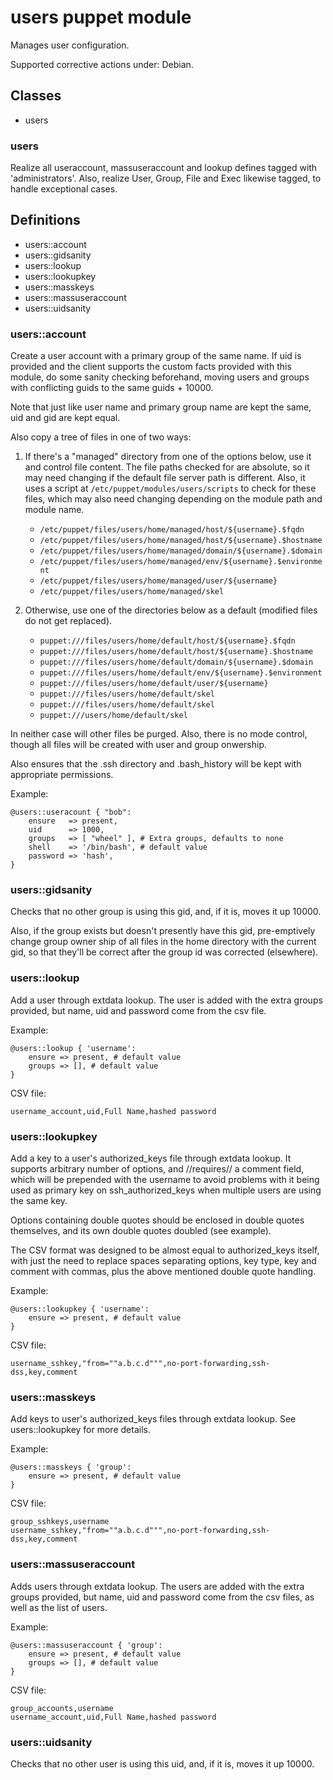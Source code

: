 # users puppet module #

Manages user configuration.

Supported corrective actions under: Debian.

## Classes ##

* users

### users ###

Realize all useraccount, massuseraccount and lookup defines tagged with
'administrators'. Also, realize User, Group, File and Exec likewise
tagged, to handle exceptional cases.

## Definitions ##

* users::account
* users::gidsanity
* users::lookup
* users::lookupkey
* users::masskeys
* users::massuseraccount
* users::uidsanity

### users::account ###

Create a user account with a primary group of the same name. If uid is provided and the
client supports the custom facts provided with this module, do some sanity checking
beforehand, moving users and groups with conflicting guids to the same guids + 10000.

Note that just like user name and primary group name are kept the same, uid and gid
are kept equal.

Also copy a tree of files in one of two ways:

1. If there's a "managed" directory from one of the options below, use it and control
file content. The file paths checked for are absolute, so it may need changing if the
default file server path is different. Also, it uses a script at
`/etc/puppet/modules/users/scripts` to check for these files, which may also need changing
depending on the module path and module name.

    * `/etc/puppet/files/users/home/managed/host/${username}.$fqdn`
    * `/etc/puppet/files/users/home/managed/host/${username}.$hostname`
    * `/etc/puppet/files/users/home/managed/domain/${username}.$domain`
    * `/etc/puppet/files/users/home/managed/env/${username}.$environment`
    * `/etc/puppet/files/users/home/managed/user/${username}`
    * `/etc/puppet/files/users/home/managed/skel`

2. Otherwise, use one of the directories below as a default (modified files do
not get replaced).

    * `puppet:///files/users/home/default/host/${username}.$fqdn`
    * `puppet:///files/users/home/default/host/${username}.$hostname`
    * `puppet:///files/users/home/default/domain/${username}.$domain`
    * `puppet:///files/users/home/default/env/${username}.$environment`
    * `puppet:///files/users/home/default/user/${username}`
    * `puppet:///files/users/home/default/skel`
    * `puppet:///files/users/home/default/skel`
    * `puppet:///users/home/default/skel`

In neither case will other files be purged. Also, there is no mode control, though all
files will be created with user and group onwership.

Also ensures that the .ssh directory and .bash_history will be kept with appropriate
permissions.

Example:

    @users::useracount { "bob":
        ensure   => present,
        uid      => 1000,
        groups   => [ "wheel" ], # Extra groups, defaults to none
        shell    => '/bin/bash', # default value
        password => 'hash',
    }

### users::gidsanity ###

Checks that no other group is using this gid, and, if it is, moves it
up 10000.

Also, if the group exists but doesn't presently have this
gid, pre-emptively change group owner ship of all files in the home
directory with the current gid, so that they'll be correct after the
group id was corrected (elsewhere).

### users::lookup ###

Add a user through extdata lookup. The user is added with the extra
groups provided, but name, uid and password come from the csv file.

Example:

    @users::lookup { 'username':
        ensure => present, # default value
        groups => [], # default value
    }

CSV file:

    username_account,uid,Full Name,hashed password

### users::lookupkey ###

Add a key to a user's authorized_keys file through extdata lookup. It
supports arbitrary number of options, and //requires// a comment field,
which will be prepended with the username to avoid problems with it
being used as primary key on ssh_authorized_keys when multiple users
are using the same key.

Options containing double quotes should be enclosed in double quotes
themselves, and its own double quotes doubled (see example).

The CSV format was designed to be almost equal to authorized_keys itself,
with just the need to replace spaces separating options, key type, key
and comment with commas, plus the above mentioned double quote handling.

Example:

    @users::lookupkey { 'username':
        ensure => present, # default value
    }

CSV file:

    username_sshkey,"from=""a.b.c.d""",no-port-forwarding,ssh-dss,key,comment

### users::masskeys ###

Add keys to user's authorized_keys files through extdata lookup. See
users::lookupkey for more details.

Example:

    @users::masskeys { 'group':
        ensure => present, # default value
    }

CSV file:

    group_sshkeys,username
    username_sshkey,"from=""a.b.c.d""",no-port-forwarding,ssh-dss,key,comment


### users::massuseraccount ###

Adds users through extdata lookup. The users are added with the extra
groups provided, but name, uid and password come from the csv files,
as well as the list of users.

Example:

    @users::massuseraccount { 'group':
        ensure => present, # default value
        groups => [], # default value
    }

CSV file:

    group_accounts,username
    username_account,uid,Full Name,hashed password

### users::uidsanity ###

Checks that no other user is using this uid, and, if it is, moves it
up 10000.

